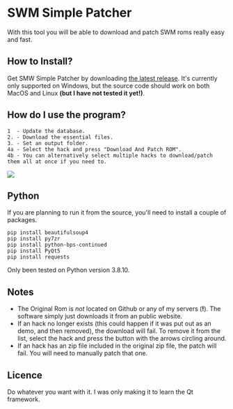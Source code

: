 # SWM Simple Patcher

With this tool you will be able to download and patch SWM roms really easy and fast.


## How to Install?

Get SMW Simple Patcher by downloading [the latest release](https://github.com/Propag4nd4lf/smwsimplepatcher/releases). It's currently only supported on Windows, but the source code should work on both MacOS and Linux __(but I have not tested it yet!)__.


## How do I use the program?

```
1  - Update the database.
2. - Download the essential files.
3. - Set an output folder.
4a - Select the hack and press "Download And Patch ROM".
4b - You can alternatively select multiple hacks to download/patch them all at once if you need to.
```

![](https://i.imgur.com/ZZNoXKC.gif)


## Python

If you are planning to run it from the source, you'll need to install a couple of packages.
```
pip install beautifulsoup4
pip install py7zr
pip install python-bps-continued
pip install PyQt5
pip install requests
```
Only been tested on Python version 3.8.10.


## Notes

- The Original Rom is _not_ located on Github or any of my servers (__!__). The software simply just downloads it from an public website.
- If an hack no longer exists (this could happen if it was put out as an demo, and then removed), the download will fail. To remove it from the list, select the hack and press the button with the arrows circling around.
- If an hack has an zip file included in the original zip file, the patch will fail. You will need to manually patch that one.


## Licence

Do whatever you want with it. I was only making it to learn the Qt framework.
